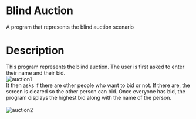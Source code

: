 # Blind Auction
A program that represents the blind auction scenario
# Description
This program represents the blind auction. The user is first asked to enter their name and their bid.\
![auction1](https://user-images.githubusercontent.com/64097953/118186552-4ce28480-b457-11eb-99a9-ede0a878f115.png)
\
It then asks if there are other people who want to bid or not. If there are, the screen is cleared so the other person can bid. Once everyone has bid, the program displays
the highest bid along with the name of the person.
\
\
![auction2](https://user-images.githubusercontent.com/64097953/118187965-232a5d00-b459-11eb-9e09-37c511785f53.png)
